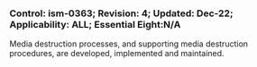 ### Control: ism-0363; Revision: 4; Updated: Dec-22; Applicability: ALL; Essential Eight:N/A
<p>Media destruction processes, and supporting media destruction procedures, are developed, implemented and maintained.</p>